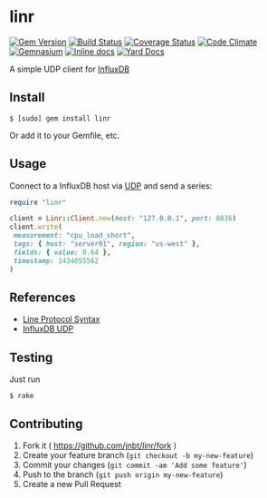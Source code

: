 # linr

[![Gem Version](https://badge.fury.io/rb/linr.svg)](https://rubygems.org/gems/linr)
[![Build Status](https://travis-ci.org/jnbt/linr.svg?branch=master)](https://travis-ci.org/jnbt/linr)
[![Coverage Status](https://coveralls.io/repos/jnbt/linr/badge.svg?branch=master)](https://coveralls.io/r/jnbt/linr?branch=master)
[![Code Climate](https://codeclimate.com/github/jnbt/linr/badges/gpa.svg)](https://codeclimate.com/github/jnbt/linr)
[![Gemnasium](https://img.shields.io/gemnasium/jnbt/linr.svg?style=flat)](https://gemnasium.com/jnbt/linr)
[![Inline docs](http://inch-ci.org/github/jnbt/linr.svg?branch=master)](http://inch-ci.org/github/jnbt/linr)
[![Yard Docs](http://img.shields.io/badge/yard-docs-blue.svg?style=flat)](http://www.rubydoc.info/github/jnbt/linr/master)

A simple UDP client for [InfluxDB](https://influxdb.com)

## Install

    $ [sudo] gem install linr

Or add it to your Gemfile, etc.

## Usage

Connect to a InfluxDB host via
[UDP](https://influxdb.com/docs/v0.9/write_protocols/udp.html)
and send a series:

```ruby
require "linr"

client = Linr::Client.new(host: "127.0.0.1", port: 8836)
client.write(
 measurement: "cpu_load_short",
 tags: { host: "server01", region: "us-west" },
 fields: { value: 0.64 },
 timestamp: 1434055562
)
```

## References

* [Line Protocol Syntax](https://influxdb.com/docs/v0.9/write_protocols/write_syntax.html)
* [InfluxDB UDP](https://influxdb.com/docs/v0.9/write_protocols/udp.html)

## Testing

Just run

    $ rake


## Contributing

1. Fork it ( https://github.com/jnbt/linr/fork )
2. Create your feature branch (`git checkout -b my-new-feature`)
3. Commit your changes (`git commit -am 'Add some feature'`)
4. Push to the branch (`git push origin my-new-feature`)
5. Create a new Pull Request
